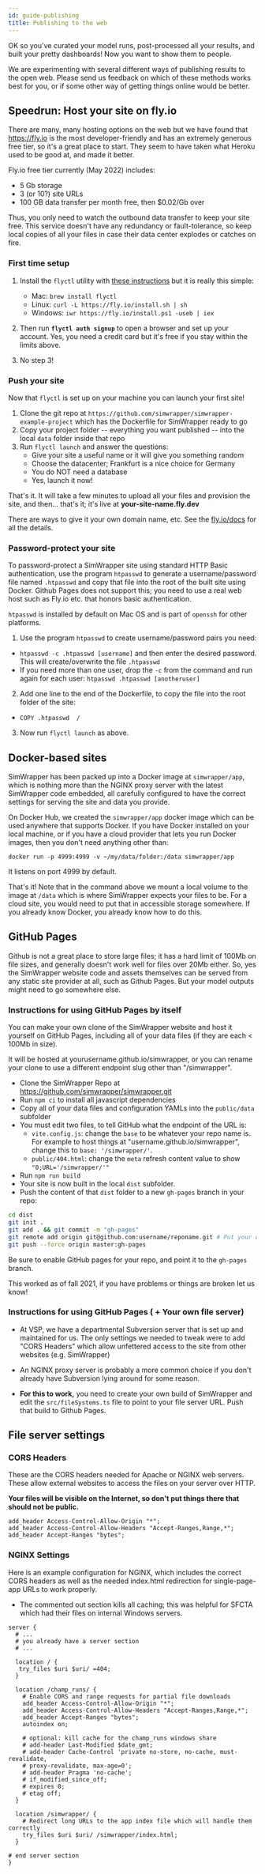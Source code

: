 ```yaml
---
id: guide-publishing
title: Publishing to the web
---
```


OK so you've curated your model runs, post-processed all your results, and built your pretty dashboards! Now you want to show them to people.

We are experimenting with several different ways of publishing results to the open web. Please send us feedback on which of these methods works best for you, or if some other way of getting things online would be better.

## Speedrun: Host your site on fly.io

There are many, many hosting options on the web but we have found that https://fly.io is the most developer-friendly and has an extremely generous free tier, so it's a great place to start. They seem to have taken what Heroku used to be good at, and made it better.

Fly.io free tier currently (May 2022) includes:

- 5 Gb storage
- 3 (or 10?) site URLs
- 100 GB data transfer per month free, then $0.02/Gb over

Thus, you only need to watch the outbound data transfer to keep your site free. This service doesn't have any redundancy or fault-tolerance, so keep local copies of all your files in case their data center explodes or catches on fire.

### First time setup

1. Install the `flyctl` utility with [these instructions](https://fly.io/docs/getting-started/installing-flyctl/) but it is really this simple:

   - Mac: `brew install flyctl`
   - Linux: `curl -L https://fly.io/install.sh | sh`
   - Windows: `iwr https://fly.io/install.ps1 -useb | iex`

2. Then run **`flyctl auth signup`** to open a browser and set up your account. Yes, you need a credit card but it's free if you stay within the limits above.
3. No step 3!

### Push your site

Now that `flyctl` is set up on your machine you can launch your first site!

1. Clone the git repo at `https://github.com/simwrapper/simwrapper-example-project` which has the Dockerfile for SimWrapper ready to go
2. Copy your project folder -- everything you want published -- into the local `data` folder inside that repo
3. Run `flyctl launch` and answer the questions:
   - Give your site a useful name or it will give you something random
   - Choose the datacenter; Frankfurt is a nice choice for Germany
   - You do NOT need a database
   - Yes, launch it now!

That's it. It will take a few minutes to upload all your files and provision the site, and then... that's it; it's live at **your-site-name.fly.dev**

There are ways to give it your own domain name, etc. See the [fly.io/docs](https://fly.io/docs) for all the details.

### Password-protect your site

To password-protect a SimWrapper site using standard HTTP Basic authentication, use the program `htpasswd` to generate a username/password file named `.htpasswd` and copy that file into the root of the built site using Docker. Github Pages does not support this; you need to use a real web host such as Fly.io etc. that honors basic authentication.

`htpasswd` is installed by default on Mac OS and is part of `openssh` for other platforms.

1. Use the program `htpasswd` to create username/password pairs you need:

- `htpasswd -c .htpasswd [username]` and then enter the desired password. This will create/overwrite the file `.htpasswd`
- If you need more than one user, drop the `-c` from the command and run again for each user: `htpasswd .htpasswd [anotheruser]`

2. Add one line to the end of the Dockerfile, to copy the file into the root folder of the site:

- `COPY .htpasswd  /`

3. Now run `flyctl launch` as above.

## Docker-based sites

SimWrapper has been packed up into a Docker image at `simwrapper/app`, which is nothing more than the NGINX proxy server with the latest SimWrapper code embedded, all carefully configured to have the correct settings for serving the site and data you provide.

On Docker Hub, we created the `simwrapper/app` docker image which can be used anywhere that supports Docker. If you have Docker installed on your local machine, or if you have a cloud provider that lets you run Docker images, then you don't need anything other than:

`docker run -p 4999:4999 -v ~/my/data/folder:/data simwrapper/app`

It listens on port 4999 by default.

That's it! Note that in the command above we mount a local volume to the image at `/data` which is where SimWrapper expects your files to be. For a cloud site, you would need to put that in accessible storage somewhere. If you already know Docker, you already know how to do this.

## GitHub Pages

Github is not a great place to store large files; it has a hard limit of 100Mb on file sizes, and generally doesn't work well for files over 20Mb either. So, yes the SimWrapper website code and assets themselves can be served from any static site provider at all, such as Github Pages. But your model outputs might need to go somewhere else.

### Instructions for using GitHub Pages by itself

You can make your own clone of the SimWrapper website and host it yourself on GitHub Pages, including all of your data files (if they are each < 100Mb in size).

It will be hosted at yourusername.github.io/simwrapper, or you can rename your clone to use a different endpoint slug other than "/simwrapper".

- Clone the SimWrapper Repo at <https://github.com/simwrapper/simwrapper.git>
- Run `npm ci` to install all javascript dependencies
- Copy all of your data files and configuration YAMLs into the `public/data` subfolder
- You must edit two files, to tell GitHub what the endpoint of the URL is:
  - `vite.config.js`: change the `base` to be whatever your repo name is. For example to host things at "username.github.io/simwrapper", change this to `base: '/simwrapper/'`.
  - `public/404.html`: change the `meta` refresh content value to show `"0;URL='/simwrapper/'"`
- Run `npm run build`
- Your site is now built in the local `dist` subfolder.
- Push the content of that `dist` folder to a new `gh-pages` branch in your repo:

```bash
cd dist
git init .
git add . && git commit -m "gh-pages"
git remote add origin git@github.com:username/reponame.git # Put your username/reponame here
git push --force origin master:gh-pages
```

Be sure to enable GitHub pages for your repo, and point it to the `gh-pages` branch.

This worked as of fall 2021, if you have problems or things are broken let us know!

### Instructions for using GitHub Pages ( + Your own file server)

- At VSP, we have a departmental Subversion server that is set up and maintained for us. The only settings we needed to tweak were to add "CORS Headers" which allow unfettered access to the site from other websites (e.g. SimWrapper)

- An NGINX proxy server is probably a more common choice if you don't already have Subversion lying around for some reason.

- **For this to work,** you need to create your own build of SimWrapper and edit the `src/fileSystems.ts` file to point to your file server URL. Push that build to Github Pages.

## File server settings

### CORS Headers

These are the CORS headers needed for Apache or NGINX web servers. These allow external websites to access the files on your server over HTTP.

**Your files will be visible on the Internet, so don't put things there that should not be public.**

```
add_header Access-Control-Allow-Origin "*";
add_header Access-Control-Allow-Headers "Accept-Ranges,Range,*";
add_header Accept-Ranges "bytes";
```

### NGINX Settings

Here is an example configuration for NGINX, which includes the correct CORS headers as well as the needed index.html redirection for single-page-app URLs to work properly.

- The commented out section kills all caching; this was helpful for SFCTA which had their files on internal Windows servers.

```
server {
  # ...
  # you already have a server section
  # ...

  location / {
   try_files $uri $uri/ =404;
  }

  location /champ_runs/ {
    # Enable CORS and range requests for partial file downloads
    add_header Access-Control-Allow-Origin "*";
    add_header Access-Control-Allow-Headers "Accept-Ranges,Range,*";
    add_header Accept-Ranges "bytes";
    autoindex on;

    # optional: kill cache for the champ_runs windows share
    # add-header Last-Modified $date_gmt;
    # add-header Cache-Control 'private no-store, no-cache, must-revalidate,
    # proxy-revalidate, max-age=0';
    # add-header Pragma 'no-cache';
    # if_modified_since_off;
    # expires 0;
    # etag off;
  }

  location /simwrapper/ {
    # Redirect long URLs to the app index file which will handle them correctly
    try_files $uri $uri/ /simwrapper/index.html;
  }

# end server section
}
```
